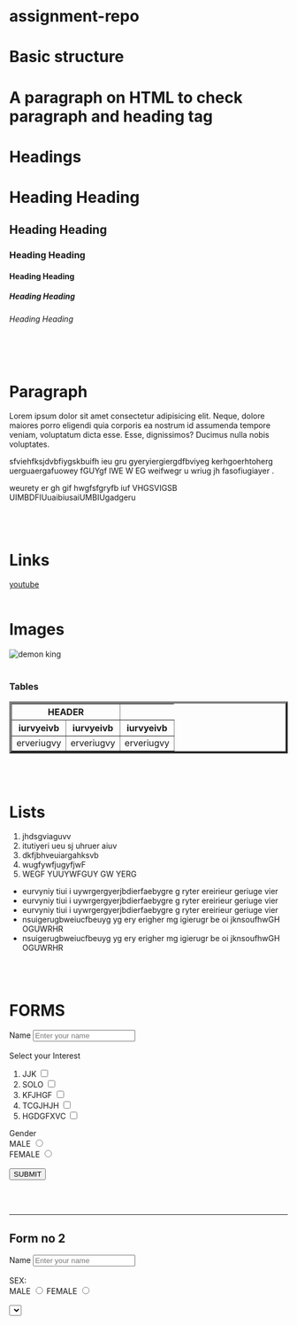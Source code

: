 # assignment-repo

<!DOCTYPE html>
<html lang="en">
<head>
    <meta charset="UTF-8">
    <meta name="viewport" content="width=device-width, initial-scale=1.0">
    <title>3 Homework</title>
</head>
<body>
    <h1> Basic structure</h1>
    <h1><p>A paragraph on HTML to check paragraph and heading tag</p></h1>
    <h1>Headings</h1>
    <h1>Heading Heading</h1>
    <h2>Heading Heading</h2>
    <h3>Heading Heading</h3>
    <h4>Heading Heading</h4>
    <h5>Heading Heading</h5>
    <h6>Heading Heading</h6>
    <br><br>
    <h1>Paragraph </h1>
    <p>Lorem ipsum dolor sit amet consectetur adipisicing elit. Neque, dolore maiores porro eligendi quia corporis ea nostrum id assumenda tempore veniam, voluptatum dicta esse. Esse, dignissimos? Ducimus nulla nobis voluptates.</p>
    <p>sfviehfksjdvbfiygskbuifh ieu gru gyeryiergiergdfbviyeg kerhgoerhtoherg  uerguaergafuowey fGUYgf  IWE W EG weifwegr u wriug jh fasofiugiayer .</p>
    <p>weurety  er gh gif hwgfsfgryfb iuf VHGSVIGSB  UIMBDFIUuaibiusaiUMBIUgadgeru</p>
    <br><br>
    <h1>Links</h1>
    <a href="https://www.youtube.com/" target="_blank">youtube</a><br><br>
    <h1>Images</h1>
    <img src="C:\Users\Lenovo\OneDrive\Pictures\1697353610110.jpg" alt="demon king">
<br><br>
<h3>Tables</h3>
<table border="4" cellspacing="3" align="centre">
    <tr>
        <th colspan="2">HEADER</th>
    </tr>
      <tr>
        <th>iurvyeivb </th>
        <th>iurvyeivb </th>
        <th>iurvyeivb </th>
    </tr>
    <tr>
        <td>erveriugvy</td>
        <td>erveriugvy</td>
        <td>erveriugvy</td>
    </tr> 
</table>
 <br><br>
<h1>Lists </h1>
<ol>
    <li>jhdsgviaguvv</li>
    <li>itutiyeri ueu sj  uhruer aiuv</li>
    <li>dkfjbhveuiargahksvb </li>
    <li>wugfywfjugyfjwF</li>
    <LI>WEGF YUUYWFGUY GW YERG</LI>
</ol>
<ul>
    <li>eurvyniy tiui i uywrgergyerjbdierfaebygre g ryter ereirieur geriuge vier</li>
    <li>eurvyniy tiui i uywrgergyerjbdierfaebygre g ryter ereirieur geriuge vier</li>
    <li>eurvyniy tiui i uywrgergyerjbdierfaebygre g ryter ereirieur geriuge vier</li>
    <li>nsuigerugbweiucfbeuyg yg ery erigher mg igierugr be oi jknsoufhwGH OGUWRHR</li>
    <li>nsuigerugbweiucfbeuyg yg ery erigher mg igierugr be oi jknsoufhwGH OGUWRHR</li>
</ul>
<br><br>
<H1>FORMS</H1>
<form action="">
    <label for="name">Name </label>
        <input id="name" type="text" placeholder="Enter your name">
        <br><br>
        <label for="">Select your Interest</label>
        <br>
        <ol>
            <li><label for="">JJK</label>
            <input type="checkbox"><br></li>
            <li><label for="">SOLO </label>
                <input type="checkbox"><br></li>
            <li><label for="">KFJHGF</label>
                <input type="checkbox"><br></li>
            <li><label for="">TCGJHJH</label>
                <input type="checkbox"><br></li>
            <li><label for="">HGDGFXVC</label>
                <input type="checkbox"><br></li>
        </ol>
    <label for="">Gender </label><br>
    <label for="">MALE</label>
    <input type="radio"><br>
    <label for="">FEMALE</label>
    <input type="radio"><br><br>
    <button>SUBMIT </button>
    </form><br><br><hr>
    <h2>Form no 2</h2>
    <form action="">
        <label for="name">Name </label>
            <input id="name" type="text" placeholder="Enter your name">
            <br>
            <br>
            <label for="">SEX: </label><br>
        <label for="">MALE</label>
        <input type="radio">
        <label for="">FEMALE</label>
        <input type="radio">
        <br><br>
        <select>

            <option value="">Select country:</option>
            <option value="Nepal">Nepal</option>
            <option value="USA">USA</option>
            <option value="China">China</option>
            </select>
            <br>
            <br>
            <label for="">Message:</label>
            <textarea name="write message here" id="message"></textarea>
            <br><br>
            <label for=""> Subscribe</label>
            <input type="checkbox"><br><br>
            <button>SUBMIT </button>
            <br><br><hr>
            <form action=""></form><br><br>
            <h1>FORM no 3</h1>
            <form action="">
            <h1>FEEDBACK FORM</h1>
            <label for="name">Name </label>
            <input id="name" type="text" placeholder="Enter your name">
            <br><br>
            <label for="email">Email</label>
        <input id="email" type="text" placeholder="Enter your email">
        <br><br>
        <label for="">Message:</label>
        <textarea name="write message here" id="message"></textarea>
        <br><br>
        <label for="">Rate us out of 6</label>
        <br>
        <br>
        <input type="radio"><label for="">1</label><br>  


        <input type="radio">  <label for="">2</label>
           <br>

           <input type="radio"> <label for="">3</label>
           <br>

           <input type="radio"> <label for="">4</label>
           <br>

           <input type="radio"> <label for="">5</label>
           <br> <br>
           <button ><span style="color: rgb(34, 190, 211);">Send your message</span></button>           
            </form><br><br><hr>
            <h1>FORM no 4</h1>
            <form action="">
            <h1>FEEDBACK FORM</h1>
            <label for="name">Name </label>
            <input id="name" type="text" placeholder="Enter your name">
            <br><br>
            <label for="email">Email</label>
        <input id="email" type="text" placeholder="Enter your email">
        <br>
        <label for="">Password </label>
            <input type="password" placeholder="Confirm your password"><br>
            <label for="phone">Phone number</label>
            <input type="tel" name="" id="Phone" pattern="[0-9]{3}-[0-9]{3}-[0-9]{4}" placeholder="123-456-7890">
       <br>
       <label for="">Date of birth</label>
       <input type="date" id="bith date" name="birth date"><br><br>
       <button>Submit</button>
       </form><br><br><hr>
    <H1>DIVS AND SPAN  </H1>
    <div>createing html </div><div>section of html</div><div>divisions of html</div><br>
   <p> 
    <span style="color: rgb(19, 189, 144); font-style: italic;"><u>hjegvtuwejfjg  grer gdfygvnrgriu  griwrf cngri  </u></span>
    <span style="color: rgb(69, 197, 77); font-style:calc();"><u>  hjegvtuwejfjg  grer gdfygvnrgriu  griwrf cngri  </u></span>
    <span style="color: rgb(179, 59, 161); font-style:initial;"><u>hjegvtuwejfjg  grer gdfygvnrgriu  griwrf cngri  </u></span>
</p>
<br><br>
<H1>INLINE AN D BLOCKS  </H1>
<h1>DIFFERENCES BETWEEN INLINE AND BLOCK ELEMENTS</h1>
    <h2>About inline elements</h2>
    <h3><p>Inline elements display in a line. <br>They do not force the text after them to a new . <br> An anchor (or link) is an example of an inline element. <br> You can put several links in a row, and they will display in a line.
        <h3><b>Some characteristics of inline elements</b></h3>
        <ol> 
       <li> Do not start on a new line. </li>
       <li> Only use as much horizontal space as required by the content.</li>
       <li>Do not accept width and height CSS properties.</li>
       <li>Margins will work horizontally, but not vertically.</li> 
       <li>Padding works on all sides, but the top and bottom may overlap other elements.</li> 
       <h1><span style="background-color: rgb(65, 194, 186);">this is inline elements</span></h1>

    </ol>
     </p></h3>
     <br><h2> About Block elements</h2>
     <h3><p>Block level elements take up as much space as possible by default. <br>Each block level element will start a new line on the page, stacking down the  <br> In addition to stacking vertically, block level elements will also take up as much horizontal space as possible. <br>The p element is an example of a block level element.</p>
   <h3> <ol>
        <li>Always start on a new line.</li>
            <li>Take up as much horizontal space as possible (the full width of the container or browser window if there is no container)</li>
            <li>Will respect width and height CSS properties.</li>
            <li>Horizontal and vertical margins both work.</li></h3>
            <h1><p style="background-color: rgb(205, 120, 199);"> this is block elements</p></h1>
            <br><br>

            <article style="width: 40%; float: left; background-color: rgb(199, 206, 102); padding: 25px;">
                <h2>Programming language:</h2>
           <p>Lorem ipsum, dolor sit amet consectetur adipisicing elit. Sint eos reiciendis vero officia doloremque assumenda mollitia ad dolore, optio pariatur officiis ducimus nesciunt, adipisci voluptatem corporis fugit ipsam debitis fuga.
           </p> </article>
           <aside style="width: 40%; float: left; background-color: rgb(217, 255, 0); padding: 25px;">
            <h1>Html</h1>
            <p>Lorem ipsum dolor sit amet consectetur adipisicing elit. Velit est asperiores vel ea, illum consectetur illo quisquam nemo rerum quis dignissimos sapiente nulla saepe nam quidem repellendus qui! Veritatis, pariatur.</p>
        </aside>
        <br><br>

        
        <h1>ENTITIES</h1>
        <p>Lorem ipsum, dolor sit amet consectetur adipisicing elit. Nisi, vitae.</p>
        <p>&#60;</p>
        <p>&gt;</p>
        <p>&#169;</p>
        <p>&Lt;</p>

</body>
</html>
